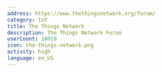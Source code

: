 ```yaml
---
address: https://www.thethingsnetwork.org/forum/
category: IoT
title: The Things Network
description: The Things Network Forum
userCount: 16019
icon: the-things-network.png
activity: high
language: en_US
---
```

